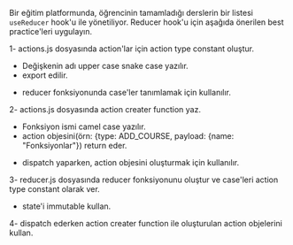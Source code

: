 
Bir eğitim platformunda, öğrencinin tamamladığı derslerin bir listesi `useReducer` hook'u ile yönetiliyor. 
Reducer hook'u için aşağıda önerilen best practice'leri uygulayın.

1- actions.js dosyasında action'lar için action type constant oluştur.
- Değişkenin adı upper case snake case yazılır.
- export edilir.
* reducer fonksiyonunda case'ler tanımlamak için kullanılır.

2- actions.js dosyasında action creater function yaz.
- Fonksiyon ismi camel case yazılır.
- action objesini(örn: {type: ADD_COURSE, payload: {name: "Fonksiyonlar"}) return eder.
* dispatch yaparken, action objesini oluşturmak için kullanılır.

3- reducer.js dosyasında reducer fonksiyonunu oluştur ve case'leri action type constant olarak ver.
- state'i immutable kullan.

4- dispatch ederken action creater function ile oluşturulan action objelerini kullan.